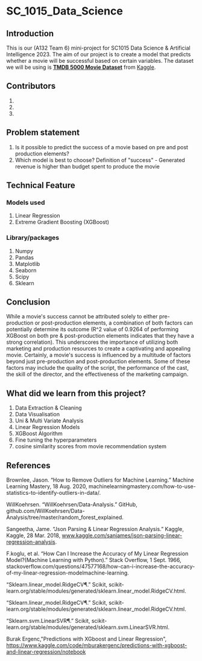 # SC_1015_Data_Science
## Introduction
This is our (A132 Team 6) mini-project for SC1015 Data Science & Artificial Intelligence 2023.
The aim of our project is to create a model that predicts whether a movie will be successful based on certain variables. 
The dataset we will be using is [**TMDB 5000 Movie Dataset**](https://www.kaggle.com/datasets/tmdb/tmdb-movie-metadata) from [Kaggle](https://www.kaggle.com/).

## Contributors
1.
2.
3.

## Problem statement
1. Is it possible to predict the success of a movie based on pre and post production elements?
2. Which model is best to choose?
Definition of "success" - Generated revenue is higher than budget spent to produce the movie


## Technical Feature

### Models used
1. Linear Regression
2. Extreme Gradient Boosting (XGBoost)

### Library/packages
1. Numpy
2. Pandas
3. Matplotlib
4. Seaborn
5. Scipy
6. Sklearn

## Conclusion
While a movie's success cannot be attributed solely to either pre-production or post-production elements, a combination of both factors can potentially determine its outcome (R^2 value of 0.9264 of performing XGBoost on both pre & post-production elements indicates that they have a strong correlation). This underscores the importance of utilizing both marketing and production resources to create a captivating and appealing movie. Certainly, a movie's success is influenced by a multitude of factors beyond just pre-production and post-production elements. Some of these factors may include the quality of the script, the performance of the cast, the skill of the director, and the effectiveness of the marketing campaign.

## What did we learn from this project?
1. Data Extraction & Cleaning
2. Data Visualisation
3. Uni & Multi Variate Analysis
4. Linear Regression Models
5. XGBoost Algorithm
6. Fine tuning the hyperparameters
7. cosine similarity scores from movie recommendation system

## References
Brownlee, Jason. “How to Remove Outliers for Machine Learning.” Machine Learning Mastery, 18 Aug. 2020, machinelearningmastery.com/how-to-use-statistics-to-identify-outliers-in-data/.

WillKoehrsen. “WillKoehrsen/Data-Analysis.” GitHub, github.com/WillKoehrsen/Data-Analysis/tree/master/random_forest_explained.

Sangeetha, Jame. “Json Parsing & Linear Regression Analysis.” Kaggle, Kaggle, 28 Mar. 2018, www.kaggle.com/sanjames/json-parsing-linear-regression-analysis.

F.koglu, et al. “How Can I Increase the Accuracy of My Linear Regression Model?(Machine Learning with Python).” Stack Overflow, 1 Sept. 1966, stackoverflow.com/questions/47577168/how-can-i-increase-the-accuracy-of-my-linear-regression-modelmachine-learning.

“Sklearn.linear_model.RidgeCV¶.” Scikit, scikit-learn.org/stable/modules/generated/sklearn.linear_model.RidgeCV.html.

“Sklearn.linear_model.RidgeCV¶.” Scikit, scikit-learn.org/stable/modules/generated/sklearn.linear_model.RidgeCV.html.

“Sklearn.svm.LinearSVR¶.” Scikit, scikit-learn.org/stable/modules/generated/sklearn.svm.LinearSVR.html.

Burak Ergenc,"Predictions with XGboost and Linear Regression", https://www.kaggle.com/code/mburakergenc/predictions-with-xgboost-and-linear-regression/notebook
